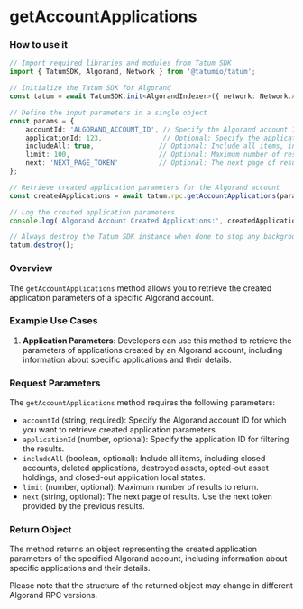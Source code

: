 # getAccountApplications

### How to use it

```typescript
// Import required libraries and modules from Tatum SDK
import { TatumSDK, Algorand, Network } from '@tatumio/tatum';

// Initialize the Tatum SDK for Algorand
const tatum = await TatumSDK.init<AlgorandIndexer>({ network: Network.ALGORAND_INDEXER });

// Define the input parameters in a single object
const params = {
    accountId: 'ALGORAND_ACCOUNT_ID', // Specify the Algorand account ID for which you want to retrieve created applications.
    applicationId: 123,               // Optional: Specify the application ID (number) for filtering.
    includeAll: true,                // Optional: Include all items, including closed accounts, deleted applications, destroyed assets, opted-out asset holdings, and closed-out application local states (boolean).
    limit: 100,                      // Optional: Maximum number of results to return (number).
    next: 'NEXT_PAGE_TOKEN'          // Optional: The next page of results. Use the next token provided by the previous results (string).
};

// Retrieve created application parameters for the Algorand account
const createdApplications = await tatum.rpc.getAccountApplications(params);

// Log the created application parameters
console.log('Algorand Account Created Applications:', createdApplications);

// Always destroy the Tatum SDK instance when done to stop any background processes
tatum.destroy();
```

### Overview

The `getAccountApplications` method allows you to retrieve the created application parameters of a specific Algorand account.

### Example Use Cases

1. **Application Parameters**: Developers can use this method to retrieve the parameters of applications created by an Algorand account, including information about specific applications and their details.

### Request Parameters

The `getAccountApplications` method requires the following parameters:

- `accountId` (string, required): Specify the Algorand account ID for which you want to retrieve created application parameters.
- `applicationId` (number, optional): Specify the application ID for filtering the results.
- `includeAll` (boolean, optional): Include all items, including closed accounts, deleted applications, destroyed assets, opted-out asset holdings, and closed-out application local states.
- `limit` (number, optional): Maximum number of results to return.
- `next` (string, optional): The next page of results. Use the next token provided by the previous results.

### Return Object

The method returns an object representing the created application parameters of the specified Algorand account, including information about specific applications and their details. 

Please note that the structure of the returned object may change in different Algorand RPC versions.